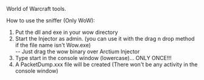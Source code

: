 World of Warcraft tools.

How to use the sniffer (Only WoW):<br />
1. Put the dll and exe in your wow directory<br />
2. Start the Injector as admin. (you can use it with the drag n drop method if the file name isn't Wow.exe)<br />    -- Just drag the wow binary over Arctium Injector<br />
3. Type start in the console window (lowercase)... ONLY ONCE!!!<br />
4. A PacketDump.xxx file will be created (There won't be any activity in the console window)<br />
